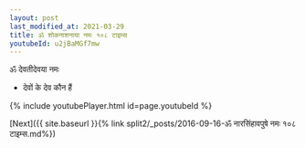 ```yaml
---
layout: post
last_modified_at: 2021-03-29
title: ॐ शोकनाशनाया नमः १०८ टाइम्स
youtubeId: u2jBaMGf7mw
---
```

 
 
 ॐ देवतीदेवया नमः  
 
 -  देवों के देव कौन हैं 
 
  
 
  
 
 
 
 
 
 


{% include youtubePlayer.html id=page.youtubeId %}
 
[Next]({{ site.baseurl }}{% link  split2/_posts/2016-09-16-ॐ नारसिंहावपुषे नमः १०८ टाइम्स.md%})
 
